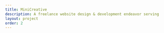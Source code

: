 ```yaml
---
title: MiniCreative
description: A freelance website design & development endeavor serving over 45 clients with a variety of different needs.
layout: project
order: 2
---
```


